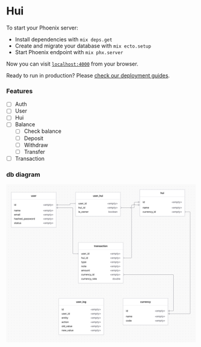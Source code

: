 # Hui

To start your Phoenix server:

  * Install dependencies with `mix deps.get`
  * Create and migrate your database with `mix ecto.setup`
  * Start Phoenix endpoint with `mix phx.server`

Now you can visit [`localhost:4000`](http://localhost:4000) from your browser.

Ready to run in production? Please [check our deployment guides](https://hexdocs.pm/phoenix/deployment.html).
### Features

- [ ] Auth
- [ ] User
- [ ] Hui
- [ ] Balance
  - [ ] Check balance
  - [ ] Deposit
  - [ ] Withdraw
  - [ ] Transfer
- [ ] Transaction

### db diagram
![db diagram](./docs/img/db.png)